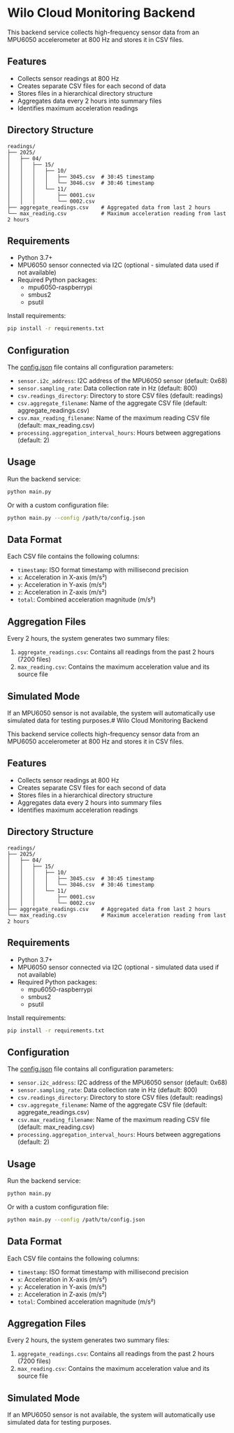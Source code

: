 # Wilo Cloud Monitoring Backend

This backend service collects high-frequency sensor data from an MPU6050 accelerometer at 800 Hz and stores it in CSV files.

## Features

- Collects sensor readings at 800 Hz
- Creates separate CSV files for each second of data
- Stores files in a hierarchical directory structure
- Aggregates data every 2 hours into summary files
- Identifies maximum acceleration readings

## Directory Structure

```
readings/
├── 2025/
│   ├── 04/
│   │   ├── 15/
│   │   │   ├── 10/
│   │   │   │   ├── 3045.csv  # 30:45 timestamp
│   │   │   │   └── 3046.csv  # 30:46 timestamp
│   │   │   └── 11/
│   │   │       ├── 0001.csv
│   │   │       └── 0002.csv
├── aggregate_readings.csv    # Aggregated data from last 2 hours
└── max_reading.csv           # Maximum acceleration reading from last 2 hours
```

## Requirements

- Python 3.7+
- MPU6050 sensor connected via I2C (optional - simulated data used if not available)
- Required Python packages:
  - mpu6050-raspberrypi
  - smbus2
  - psutil

Install requirements:
```bash
pip install -r requirements.txt
```

## Configuration

The [config.json](file://config.json) file contains all configuration parameters:

- `sensor.i2c_address`: I2C address of the MPU6050 sensor (default: 0x68)
- `sensor.sampling_rate`: Data collection rate in Hz (default: 800)
- `csv.readings_directory`: Directory to store CSV files (default: readings)
- `csv.aggregate_filename`: Name of the aggregate CSV file (default: aggregate_readings.csv)
- `csv.max_reading_filename`: Name of the maximum reading CSV file (default: max_reading.csv)
- `processing.aggregation_interval_hours`: Hours between aggregations (default: 2)

## Usage

Run the backend service:
```bash
python main.py
```

Or with a custom configuration file:
```bash
python main.py --config /path/to/config.json
```

## Data Format

Each CSV file contains the following columns:
- `timestamp`: ISO format timestamp with millisecond precision
- `x`: Acceleration in X-axis (m/s²)
- `y`: Acceleration in Y-axis (m/s²)
- `z`: Acceleration in Z-axis (m/s²)
- `total`: Combined acceleration magnitude (m/s²)

## Aggregation Files

Every 2 hours, the system generates two summary files:

1. `aggregate_readings.csv`: Contains all readings from the past 2 hours (7200 files)
2. `max_reading.csv`: Contains the maximum acceleration value and its source file

## Simulated Mode

If an MPU6050 sensor is not available, the system will automatically use simulated data for testing purposes.# Wilo Cloud Monitoring Backend

This backend service collects high-frequency sensor data from an MPU6050 accelerometer at 800 Hz and stores it in CSV files.

## Features

- Collects sensor readings at 800 Hz
- Creates separate CSV files for each second of data
- Stores files in a hierarchical directory structure
- Aggregates data every 2 hours into summary files
- Identifies maximum acceleration readings

## Directory Structure

```
readings/
├── 2025/
│   ├── 04/
│   │   ├── 15/
│   │   │   ├── 10/
│   │   │   │   ├── 3045.csv  # 30:45 timestamp
│   │   │   │   └── 3046.csv  # 30:46 timestamp
│   │   │   └── 11/
│   │   │       ├── 0001.csv
│   │   │       └── 0002.csv
├── aggregate_readings.csv    # Aggregated data from last 2 hours
└── max_reading.csv           # Maximum acceleration reading from last 2 hours
```

## Requirements

- Python 3.7+
- MPU6050 sensor connected via I2C (optional - simulated data used if not available)
- Required Python packages:
  - mpu6050-raspberrypi
  - smbus2
  - psutil

Install requirements:
```bash
pip install -r requirements.txt
```

## Configuration

The [config.json](file://config.json) file contains all configuration parameters:

- `sensor.i2c_address`: I2C address of the MPU6050 sensor (default: 0x68)
- `sensor.sampling_rate`: Data collection rate in Hz (default: 800)
- `csv.readings_directory`: Directory to store CSV files (default: readings)
- `csv.aggregate_filename`: Name of the aggregate CSV file (default: aggregate_readings.csv)
- `csv.max_reading_filename`: Name of the maximum reading CSV file (default: max_reading.csv)
- `processing.aggregation_interval_hours`: Hours between aggregations (default: 2)

## Usage

Run the backend service:
```bash
python main.py
```

Or with a custom configuration file:
```bash
python main.py --config /path/to/config.json
```

## Data Format

Each CSV file contains the following columns:
- `timestamp`: ISO format timestamp with millisecond precision
- `x`: Acceleration in X-axis (m/s²)
- `y`: Acceleration in Y-axis (m/s²)
- `z`: Acceleration in Z-axis (m/s²)
- `total`: Combined acceleration magnitude (m/s²)

## Aggregation Files

Every 2 hours, the system generates two summary files:

1. `aggregate_readings.csv`: Contains all readings from the past 2 hours (7200 files)
2. `max_reading.csv`: Contains the maximum acceleration value and its source file

## Simulated Mode

If an MPU6050 sensor is not available, the system will automatically use simulated data for testing purposes.
